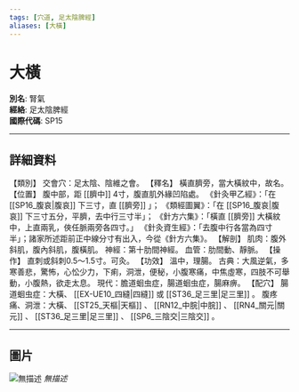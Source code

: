 ```yaml
---
tags: [穴道, 足太陰脾經]
aliases: [大橫]
---
```


# 大橫

**別名**: 腎氣  
**經絡**: 足太陰脾經  
**國際代碼**: SP15  

---

## 詳細資料
【類別】
交會穴：足太陰、陰維之會。
【釋名】
橫直臍旁，當大橫紋中，故名。
【位置】
腹中部，距 [[臍中]] 4寸，腹直肌外緣凹陷處。
《針灸甲乙經》：「在 [[SP16_腹哀|腹哀]] 下三寸，直 [[臍旁]] 」；
《類經圖翼》：「在 [[SP16_腹哀|腹哀]] 下三寸五分，平臍，去中行三寸半」；
《針方六集》：「橫直 [[臍旁]] 大橫紋中，上直兩乳，俠任脈兩旁各四寸。」
《針灸資生經》：「去腹中行各當為四寸半」；諸家所述距前正中線分寸有出入，今從《針方六集》。
【解剖】
肌肉：腹外斜肌，腹內斜肌，腹橫肌。
神經：第十肋間神經。
血管：肋間動、靜脈。
【操作】
直刺或斜刺0.5～1.5寸。可灸。
【功效】
溫中，理腸。
古典：大風逆氣，多寒善悲，驚怖，心忪少力，下痢，洞泄，便秘，小腹寒痛，中焦虛寒，四肢不可舉動，小腹熱，欲走太息。
現代：膽道蛔虫症，腸道蛔虫症，腸麻痹。
【配穴】
腸道蛔虫症：大橫、 [[EX-UE10_四縫|四縫]] 或 [[ST36_足三里|足三里]] 。
腹疼痛、洞泄：大橫、 [[ST25_天樞|天樞]] 、 [[RN12_中脘|中脘]] 、 [[RN4_關元|關元]] 、 [[ST36_足三里|足三里]] 、 [[SP6_三陰交|三陰交]] 。

---

## 圖片
![無描述](https://yibian.hopto.org/pic/shu16/159.gif)
_無描述_

